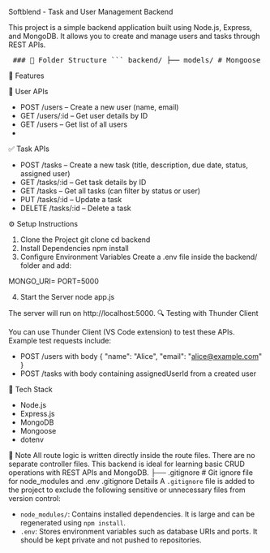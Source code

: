 Softblend - Task and User Management Backend

This project is a simple backend application built using Node.js, Express, and MongoDB. It allows you to create and manage users and tasks through REST APIs.


<pre> ### 📁 Folder Structure ``` backend/ ├── models/ # Mongoose schemas for User and Task │ ├── User.js │ └── Tasks.js ├── routes/ # API route definitions │ ├── userRoutes.js │ └── taskRoutes.js ├── app.js # Main application file ├── .env # Environment variables ├── package.json # Project metadata and dependencies ``` </pre>
🚀 Features

👤 User APIs
- POST /users – Create a new user (name, email)
- GET /users/:id – Get user details by ID
- GET /users – Get list of all users
- 
✅ Task APIs
- POST /tasks – Create a new task (title, description, due date, status, assigned user)
- GET /tasks/:id – Get task details by ID
- GET /tasks – Get all tasks (can filter by status or user)
- PUT /tasks/:id – Update a task
- DELETE /tasks/:id – Delete a task

  
⚙️ Setup Instructions
1. Clone the Project
git clone <your-repo-url>
cd backend
2. Install Dependencies
npm install
3. Configure Environment Variables
Create a .env file inside the backend/ folder and add:

  MONGO_URI=<your-mongodb-connection-url>
  PORT=5000

4. Start the Server
node app.js

The server will run on http://localhost:5000.
🔍 Testing with Thunder Client

You can use Thunder Client (VS Code extension) to test these APIs. Example test requests include:
- POST /users with body { "name": "Alice", "email": "alice@example.com" }
- POST /tasks with body containing assignedUserId from a created user


🧱 Tech Stack
- Node.js
- Express.js
- MongoDB
- Mongoose
- dotenv


📌 Note
All route logic is written directly inside the route files. There are no separate controller files. This backend is ideal for learning basic CRUD operations with REST APIs and MongoDB.
├── .gitignore        # Git ignore file for node_modules and .env
.gitignore Details
A `.gitignore` file is added to the project to exclude the following sensitive or unnecessary files from version control:

- `node_modules/`: Contains installed dependencies. It is large and can be regenerated using `npm install`.
- `.env`: Stores environment variables such as database URIs and ports. It should be kept private and not pushed to repositories.
